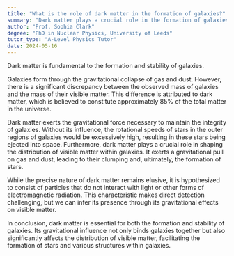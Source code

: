 ```yaml
---
title: "What is the role of dark matter in the formation of galaxies?"
summary: "Dark matter plays a crucial role in the formation of galaxies."
author: "Prof. Sophia Clark"
degree: "PhD in Nuclear Physics, University of Leeds"
tutor_type: "A-Level Physics Tutor"
date: 2024-05-16
---
```


Dark matter is fundamental to the formation and stability of galaxies.

Galaxies form through the gravitational collapse of gas and dust. However, there is a significant discrepancy between the observed mass of galaxies and the mass of their visible matter. This difference is attributed to dark matter, which is believed to constitute approximately $85\%$ of the total matter in the universe.

Dark matter exerts the gravitational force necessary to maintain the integrity of galaxies. Without its influence, the rotational speeds of stars in the outer regions of galaxies would be excessively high, resulting in these stars being ejected into space. Furthermore, dark matter plays a crucial role in shaping the distribution of visible matter within galaxies. It exerts a gravitational pull on gas and dust, leading to their clumping and, ultimately, the formation of stars.

While the precise nature of dark matter remains elusive, it is hypothesized to consist of particles that do not interact with light or other forms of electromagnetic radiation. This characteristic makes direct detection challenging, but we can infer its presence through its gravitational effects on visible matter.

In conclusion, dark matter is essential for both the formation and stability of galaxies. Its gravitational influence not only binds galaxies together but also significantly affects the distribution of visible matter, facilitating the formation of stars and various structures within galaxies.
    